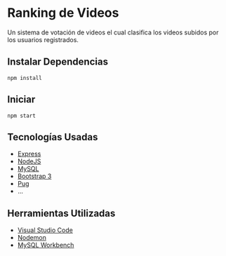 # Ranking de Videos
Un sistema de votación de videos el cual clasifica los videos subidos por los usuarios registrados.

## Instalar Dependencias
```
npm install
```

## Iniciar
```
npm start
```

## Tecnologías Usadas
* [Express](http://expressjs.com/)
* [NodeJS](https://nodejs.org/api/)
* [MySQL](https://www.npmjs.com/package/mysql)
* [Bootstrap 3](http://getbootstrap.com/)
* [Pug](https://www.npmjs.com/package/pug)
* ...

## Herramientas Utilizadas
* [Visual Studio Code](https://code.visualstudio.com/)
* [Nodemon](https://www.npmjs.com/package/nodemon)
* [MySQL Workbench](https://dev.mysql.com/downloads/workbench/)